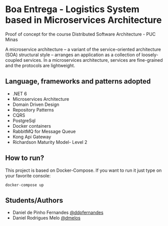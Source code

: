 # Boa Entrega - Logistics System based in Microservices Architecture
Proof of concept for the course Distributed Software Architecture - PUC Minas

A microservice architecture – a variant of the service-oriented architecture (SOA) structural style – arranges an application as a collection of loosely-coupled services. In a microservices architecture, services are fine-grained and the protocols are lightweight.

## Language, frameworks and patterns adopted
- .NET 6
- Microservices Architecture
- Domain Driven Design
- Repository Patterns
- CQRS
- PostgreSql
- Docker containers
- RabbitMQ for Message Queue
- Kong Api Gateway
- Richardson Maturity Model- Level 2

## How to run?
This project is based on Docker-Compose. If you want to run it just type on your favorite console:

```
docker-compose up
```

## Students/Authors
- Daniel de Pinho Fernandes [@ddpfernandes](https://www.linkedin.com/in/ddpfernandes)
- Daniel Rodrigues Melo [@dmelos](https://www.linkedin.com/in/dmelos)
